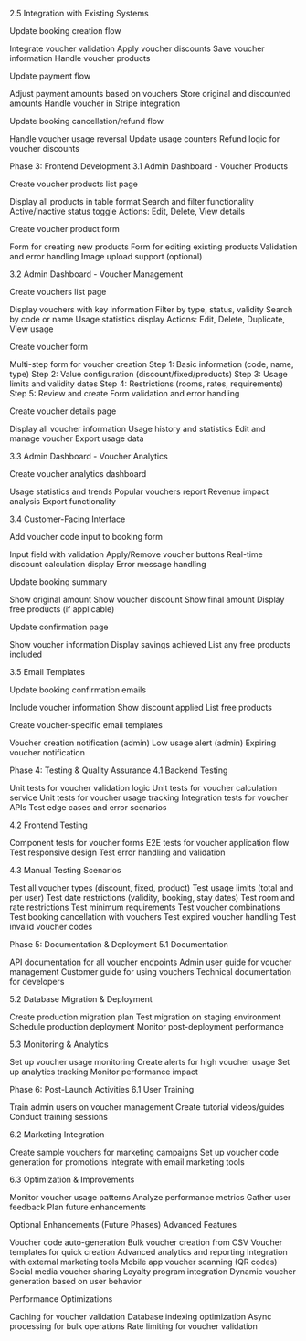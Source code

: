 2.5 Integration with Existing Systems

 Update booking creation flow

 Integrate voucher validation
 Apply voucher discounts
 Save voucher information
 Handle voucher products


 Update payment flow

 Adjust payment amounts based on vouchers
 Store original and discounted amounts
 Handle voucher in Stripe integration


 Update booking cancellation/refund flow

 Handle voucher usage reversal
 Update usage counters
 Refund logic for voucher discounts



Phase 3: Frontend Development
3.1 Admin Dashboard - Voucher Products

 Create voucher products list page

 Display all products in table format
 Search and filter functionality
 Active/inactive status toggle
 Actions: Edit, Delete, View details


 Create voucher product form

 Form for creating new products
 Form for editing existing products
 Validation and error handling
 Image upload support (optional)



3.2 Admin Dashboard - Voucher Management

 Create vouchers list page

 Display vouchers with key information
 Filter by type, status, validity
 Search by code or name
 Usage statistics display
 Actions: Edit, Delete, Duplicate, View usage


 Create voucher form

 Multi-step form for voucher creation
 Step 1: Basic information (code, name, type)
 Step 2: Value configuration (discount/fixed/products)
 Step 3: Usage limits and validity dates
 Step 4: Restrictions (rooms, rates, requirements)
 Step 5: Review and create
 Form validation and error handling


 Create voucher details page

 Display all voucher information
 Usage history and statistics
 Edit and manage voucher
 Export usage data



3.3 Admin Dashboard - Voucher Analytics

 Create voucher analytics dashboard

 Usage statistics and trends
 Popular vouchers report
 Revenue impact analysis
 Export functionality



3.4 Customer-Facing Interface

 Add voucher code input to booking form

 Input field with validation
 Apply/Remove voucher buttons
 Real-time discount calculation display
 Error message handling


 Update booking summary

 Show original amount
 Show voucher discount
 Show final amount
 Display free products (if applicable)


 Update confirmation page

 Show voucher information
 Display savings achieved
 List any free products included



3.5 Email Templates

 Update booking confirmation emails

 Include voucher information
 Show discount applied
 List free products


 Create voucher-specific email templates

 Voucher creation notification (admin)
 Low usage alert (admin)
 Expiring voucher notification



Phase 4: Testing & Quality Assurance
4.1 Backend Testing

 Unit tests for voucher validation logic
 Unit tests for voucher calculation service
 Unit tests for voucher usage tracking
 Integration tests for voucher APIs
 Test edge cases and error scenarios

4.2 Frontend Testing

 Component tests for voucher forms
 E2E tests for voucher application flow
 Test responsive design
 Test error handling and validation

4.3 Manual Testing Scenarios

 Test all voucher types (discount, fixed, product)
 Test usage limits (total and per user)
 Test date restrictions (validity, booking, stay dates)
 Test room and rate restrictions
 Test minimum requirements
 Test voucher combinations
 Test booking cancellation with vouchers
 Test expired voucher handling
 Test invalid voucher codes

Phase 5: Documentation & Deployment
5.1 Documentation

 API documentation for all voucher endpoints
 Admin user guide for voucher management
 Customer guide for using vouchers
 Technical documentation for developers

5.2 Database Migration & Deployment

 Create production migration plan
 Test migration on staging environment
 Schedule production deployment
 Monitor post-deployment performance

5.3 Monitoring & Analytics

 Set up voucher usage monitoring
 Create alerts for high voucher usage
 Set up analytics tracking
 Monitor performance impact

Phase 6: Post-Launch Activities
6.1 User Training

 Train admin users on voucher management
 Create tutorial videos/guides
 Conduct training sessions

6.2 Marketing Integration

 Create sample vouchers for marketing campaigns
 Set up voucher code generation for promotions
 Integrate with email marketing tools

6.3 Optimization & Improvements

 Monitor voucher usage patterns
 Analyze performance metrics
 Gather user feedback
 Plan future enhancements

Optional Enhancements (Future Phases)
Advanced Features

 Voucher code auto-generation
 Bulk voucher creation from CSV
 Voucher templates for quick creation
 Advanced analytics and reporting
 Integration with external marketing tools
 Mobile app voucher scanning (QR codes)
 Social media voucher sharing
 Loyalty program integration
 Dynamic voucher generation based on user behavior

Performance Optimizations

 Caching for voucher validation
 Database indexing optimization
 Async processing for bulk operations
 Rate limiting for voucher validation
